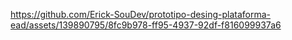 https://github.com/Erick-SouDev/prototipo-desing-plataforma-ead/assets/139890795/8fc9b978-ff95-4937-92df-f816099937a6

